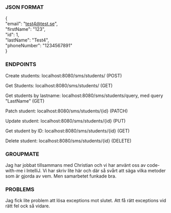 ### JSON FORMAT

{\
"email": "test4@test.se",\
"firstName": "123",\
"id": 1,\
"lastName": "Test4",\
"phoneNumber": "1234567891"\
}

### ENDPOINTS

Create students: localhost:8080/sms/students/ (POST)

Get Students: localhost:8080/sms/students/ (GET)

Get students by lastname: localhost:8080/sms/students/query, med query "LastName" (GET)

Patch student: localhost:8080/sms/students/{id} (PATCH)

Update student: localhost:8080/sms/students/{id} (PUT)

Get student by ID: localhost:8080/sms/students/{id} (GET)

Delete student: localhost:8080/sms/students/{id} (DELETE)

### GROUPMATE

Jag har jobbat tillsammans med Christian och vi har använt oss av code-with-me i IntelliJ.
Vi har skriv lite här och där så svårt att säga vilka metoder som är gjorda av vem. Men samarbetet funkade bra.

### PROBLEMS

Jag fick lite problem att lösa exceptions mot slutet. Att få rätt exceptions vid rätt fel ock så vidare.